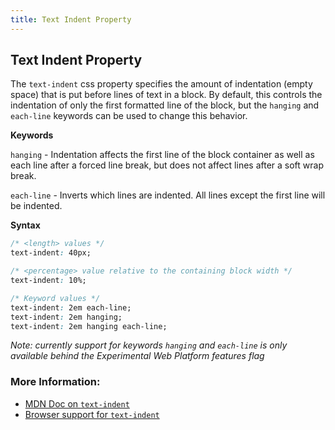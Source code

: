 ```yaml
---
title: Text Indent Property
---
```

## Text Indent Property

The `text-indent` css property specifies the amount of indentation (empty space) that is put before lines of text in a block. By default, this controls the indentation of only the first formatted line of the block, but the `hanging` and `each-line` keywords can be used to change this behavior.

**Keywords**

`hanging` - Indentation affects the first line of the block container as well as each line after a forced line break, but does not affect lines after a soft wrap break.

`each-line` - Inverts which lines are indented. All lines except the first line will be indented.

**Syntax**

```css
/* <length> values */
text-indent: 40px;

/* <percentage> value relative to the containing block width */
text-indent: 10%;

/* Keyword values */
text-indent: 2em each-line;
text-indent: 2em hanging;
text-indent: 2em hanging each-line;

```

_Note: currently support for keywords `hanging` and `each-line` is only available behind the Experimental Web Platform features flag_

### More Information:

- [MDN Doc on `text-indent`](https://developer.mozilla.org/en-US/docs/Web/CSS/text-indent)
- [Browser support for `text-indent`](http://caniuse.com/#feat=css-text-indent)
